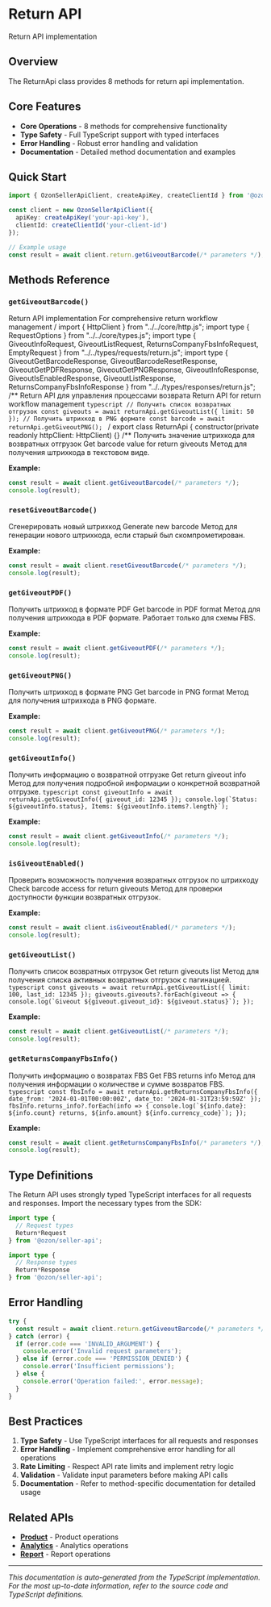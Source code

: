 # Return API

Return API implementation

## Overview

The ReturnApi class provides 8 methods for return api implementation.

## Core Features

- **Core Operations** - 8 methods for comprehensive functionality
- **Type Safety** - Full TypeScript support with typed interfaces
- **Error Handling** - Robust error handling and validation
- **Documentation** - Detailed method documentation and examples

## Quick Start

```typescript
import { OzonSellerApiClient, createApiKey, createClientId } from '@ozon/seller-api';

const client = new OzonSellerApiClient({
  apiKey: createApiKey('your-api-key'),
  clientId: createClientId('your-client-id')
});

// Example usage
const result = await client.return.getGiveoutBarcode(/* parameters */);
```

## Methods Reference

### `getGiveoutBarcode()`

Return API implementation For comprehensive return workflow management / import { HttpClient } from "../../core/http.js"; import type { RequestOptions } from "../../core/types.js"; import type { GiveoutInfoRequest, GiveoutListRequest, ReturnsCompanyFbsInfoRequest, EmptyRequest } from "../../types/requests/return.js"; import type { GiveoutGetBarcodeResponse, GiveoutBarcodeResetResponse, GiveoutGetPDFResponse, GiveoutGetPNGResponse, GiveoutInfoResponse, GiveoutIsEnabledResponse, GiveoutListResponse, ReturnsCompanyFbsInfoResponse } from "../../types/responses/return.js"; /** Return API для управления процессами возврата Return API for return workflow management ```typescript // Получить список возвратных отгрузок const giveouts = await returnApi.getGiveoutList({ limit: 50 }); // Получить штрихкод в PNG формате const barcode = await returnApi.getGiveoutPNG(); ``` / export class ReturnApi { constructor(private readonly httpClient: HttpClient) {} /** Получить значение штрихкода для возвратных отгрузок Get barcode value for return giveouts Метод для получения штрихкода в текстовом виде.

**Example:**
```typescript
const result = await client.getGiveoutBarcode(/* parameters */);
console.log(result);
```

### `resetGiveoutBarcode()`

Сгенерировать новый штрихкод Generate new barcode Метод для генерации нового штрихкода, если старый был скомпрометирован.

**Example:**
```typescript
const result = await client.resetGiveoutBarcode(/* parameters */);
console.log(result);
```

### `getGiveoutPDF()`

Получить штрихкод в формате PDF Get barcode in PDF format Метод для получения штрихкода в PDF формате. Работает только для схемы FBS.

**Example:**
```typescript
const result = await client.getGiveoutPDF(/* parameters */);
console.log(result);
```

### `getGiveoutPNG()`

Получить штрихкод в формате PNG Get barcode in PNG format Метод для получения штрихкода в PNG формате.

**Example:**
```typescript
const result = await client.getGiveoutPNG(/* parameters */);
console.log(result);
```

### `getGiveoutInfo()`

Получить информацию о возвратной отгрузке Get return giveout info Метод для получения подробной информации о конкретной возвратной отгрузке. ```typescript const giveoutInfo = await returnApi.getGiveoutInfo({ giveout_id: 12345 }); console.log(`Status: ${giveoutInfo.status}, Items: ${giveoutInfo.items?.length}`); ```

**Example:**
```typescript
const result = await client.getGiveoutInfo(/* parameters */);
console.log(result);
```

### `isGiveoutEnabled()`

Проверить возможность получения возвратных отгрузок по штрихкоду Check barcode access for return giveouts Метод для проверки доступности функции возвратных отгрузок.

**Example:**
```typescript
const result = await client.isGiveoutEnabled(/* parameters */);
console.log(result);
```

### `getGiveoutList()`

Получить список возвратных отгрузок Get return giveouts list Метод для получения списка активных возвратных отгрузок с пагинацией. ```typescript const giveouts = await returnApi.getGiveoutList({ limit: 100, last_id: 12345 }); giveouts.giveouts?.forEach(giveout => { console.log(`Giveout ${giveout.giveout_id}: ${giveout.status}`); }); ```

**Example:**
```typescript
const result = await client.getGiveoutList(/* parameters */);
console.log(result);
```

### `getReturnsCompanyFbsInfo()`

Получить информацию о возвратах FBS Get FBS returns info Метод для получения информации о количестве и сумме возвратов FBS. ```typescript const fbsInfo = await returnApi.getReturnsCompanyFbsInfo({ date_from: '2024-01-01T00:00:00Z', date_to: '2024-01-31T23:59:59Z' }); fbsInfo.returns_info?.forEach(info => { console.log(`${info.date}: ${info.count} returns, ${info.amount} ${info.currency_code}`); }); ```

**Example:**
```typescript
const result = await client.getReturnsCompanyFbsInfo(/* parameters */);
console.log(result);
```

## Type Definitions

The Return API uses strongly typed TypeScript interfaces for all requests and responses. Import the necessary types from the SDK:

```typescript
import type {
  // Request types
  Return*Request
} from '@ozon/seller-api';

import type {
  // Response types  
  Return*Response
} from '@ozon/seller-api';
```

## Error Handling

```typescript
try {
  const result = await client.return.getGiveoutBarcode(/* parameters */);
} catch (error) {
  if (error.code === 'INVALID_ARGUMENT') {
    console.error('Invalid request parameters');
  } else if (error.code === 'PERMISSION_DENIED') {
    console.error('Insufficient permissions');
  } else {
    console.error('Operation failed:', error.message);
  }
}
```

## Best Practices

1. **Type Safety** - Use TypeScript interfaces for all requests and responses
2. **Error Handling** - Implement comprehensive error handling for all operations
3. **Rate Limiting** - Respect API rate limits and implement retry logic
4. **Validation** - Validate input parameters before making API calls
5. **Documentation** - Refer to method-specific documentation for detailed usage

## Related APIs

- **[Product](./product.md)** - Product operations
- **[Analytics](./analytics.md)** - Analytics operations
- **[Report](./report.md)** - Report operations

---

*This documentation is auto-generated from the TypeScript implementation. For the most up-to-date information, refer to the source code and TypeScript definitions.*
